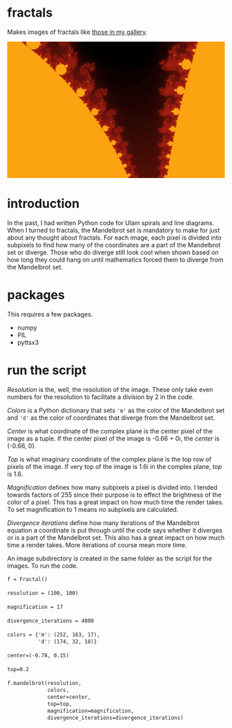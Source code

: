 # fractals
Makes images of fractals like [those in my gallery](https://nate.mrvichin.com/fractals/).

![sample](/sample.jpg)

# introduction
In the past, I had written Python code for Ulam spirals and line diagrams. When I turned to fractals, the Mandelbrot set is mandatory to make for just about any thought about fractals. For each image, each pixel is divided into subpixels to find how many of the coordinates are a part of the Mandelbrot set or diverge. Those who do diverge still look cool when shown based on how long they could hang on until mathematics forced them to diverge from the Mandelbrot set.

# packages
This requires a few packages.
* numpy
* PIL
* pyttsx3

# run the script
_Resolution_ is the, well, the resolution of the image. These only take even numbers for the resolution to facilitate a division by 2 in the code.

_Colors_ is a Python dictionary that sets `'m'` as the color of the Mandelbrot set and `'d'` as the color of coordinates that diverge from the Mandelbrot set.

_Center_ is what coordinate of the complex plane is the center pixel of the image as a tuple. If the center pixel of the image is -0.66 + 0i, the _center_ is (-0.66, 0).

_Top_ is what imaginary coordinate of the complex plane is the top row of pixels of the image. If very top of the image is 1.6i in the complex plane, _top_ is 1.6.

_Magnification_ defines how many subpixels a pixel is divided into. I tended towards factors of 255 since their purpose is to effect the brightness of the color of a pixel. This has a great impact on how much time the render takes. To set magnification to 1 means no subpixels are calculated.

_Divergence_ _iterations_ define how many iterations of the Mandelbrot equation a coordinate is put through until the code says whether it diverges or is a part of the Mandelbrot set. This also has a great impact on how much time a render takes. More iterations of course mean more time.

An image subdirectory is created in the same folder as the script for the images. To run the code.

```
f = Fractal()

resolution = (100, 100)

magnification = 17

divergence_iterations = 4000

colors = {'m': (252, 163, 17),
          'd': (174, 32, 18)}

center=(-0.78, 0.15)

top=0.2

f.mandelbrot(resolution,
             colors,
             center=center,
             top=top,
             magnification=magnification,
             divergence_iterations=divergence_iterations)
```

